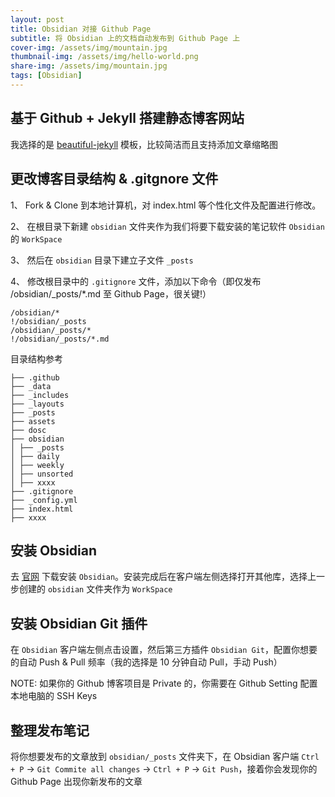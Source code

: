```yaml
---
layout: post  
title: Obsidian 对接 Github Page
subtitle: 将 Obsidian 上的文档自动发布到 Github Page 上
cover-img: /assets/img/mountain.jpg  
thumbnail-img: /assets/img/hello-world.png  
share-img: /assets/img/mountain.jpg  
tags: [Obsidian]  
---  
```


## 基于 Github + Jekyll 搭建静态博客网站

我选择的是 [beautiful-jekyll](https://github.com/daattali/beautiful-jekyll) 模板，比较简洁而且支持添加文章缩略图



## 更改博客目录结构 & .gitgnore 文件

1、 Fork & Clone 到本地计算机，对 index.html 等个性化文件及配置进行修改。

2、 在根目录下新建 `obsidian` 文件夹作为我们将要下载安装的笔记软件 `Obsidian` 的 `WorkSpace` 

3、 然后在 `obsidian` 目录下建立子文件 `_posts`

4、 修改根目录中的 `.gitignore` 文件，添加以下命令（即仅发布 /obsidian/_posts/*.md 至 Github Page，很关键!）

```
/obsidian/*  
!/obsidian/_posts  
/obsidian/_posts/*  
!/obsidian/_posts/*.md
```

目录结构参考

``` 
├── .github
├── _data
├── _includes
├── _layouts
├── _posts
├── assets
├── dosc
├── obsidian
│ ├── _posts
│ ├── daily
│ ├── weekly
│ ├── unsorted
│ ├── xxxx
├── .gitignore
├── _config.yml
├── index.html
├── xxxx
```

## 安装 Obsidian 

去 [官网](https://obsidian.md/download) 下载安装 `Obsidian`。安装完成后在客户端左侧选择打开其他库，选择上一步创建的 `obsidian` 文件夹作为 `WorkSpace`


## 安装 Obsidian Git 插件

在 `Obsidian` 客户端左侧点击设置，然后第三方插件 `Obsidian Git`，配置你想要的自动 Push & Pull 频率（我的选择是 10 分钟自动 Pull，手动 Push）

NOTE: 如果你的 Github 博客项目是 Private 的，你需要在 Github Setting 配置本地电脑的 SSH Keys

## 整理发布笔记

将你想要发布的文章放到 `obsidian/_posts` 文件夹下，在 Obsidian 客户端 `Ctrl + P` -> `Git Commite all changes` -> `Ctrl + P` -> `Git Push`，接着你会发现你的 Github Page 出现你新发布的文章

  
